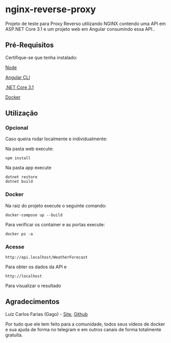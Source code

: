 # nginx-reverse-proxy

Projeto de teste para Proxy Reverso utilizando NGINX contendo uma API em ASP.NET Core 3.1 e um projeto web em Angular consumindo essa API..

## Pré-Requisitos

Certifique-se que tenha instalado:

[Node](https://nodejs.org/en/)

[Angular CLI](https://cli.angular.io/)

[.NET Core 3.1](https://dotnet.microsoft.com/download/dotnet-core/3.1)

[Docker](https://www.docker.com/)

## Utilização

### Opcional

Caso queira rodar localmente  e individualmente:

Na pasta web execute:
```node
npm install
```

Na pasta app execute
```
dotnet restore
dotnet build
```

### Docker

Na raiz do projeto execute o seguinte comando:

```docker
docker-compose up --build
```

Para verificar os container e as portas execute:

```docker
docker ps -a
```

### Acesse

```url
http://api.localhost/WeatherForecast
```
Para obter os dados da API e
```url
http://localhost
```
Para visualizar o resultado

## Agradecimentos
Luiz Carlos Farias (Gago) - [Site](https://gago.io/), [Github](https://github.com/luizcarlosfaria)

Por tudo que ele tem feito para a comunidade, todos seus vídeos de docker e sua ajuda de forma no telegram e em outros canais de forma totalmente gratuíta.
